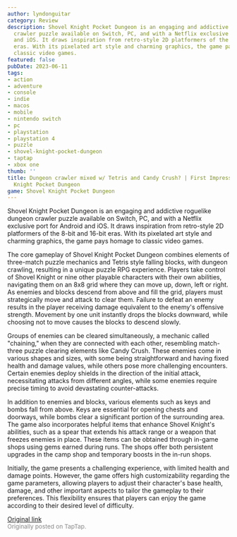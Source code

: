```yaml
---
author: lyndonguitar
category: Review
description: Shovel Knight Pocket Dungeon is an engaging and addictive roguelike dungeon
  crawler puzzle available on Switch, PC, and with a Netflix exclusive port for Android
  and iOS. It draws inspiration from retro-style 2D platformers of the 8-bit and 16-bit
  eras. With its pixelated art style and charming graphics, the game pays homage to
  classic video games.
featured: false
pubDate: 2023-06-11
tags:
- action
- adventure
- console
- indie
- macos
- mobile
- nintendo switch
- pc
- playstation
- playstation 4
- puzzle
- shovel-knight-pocket-dungeon
- taptap
- xbox one
thumb: ''
title: Dungeon crawler mixed w/ Tetris and Candy Crush? | First Impressions - Shovel
  Knight Pocket Dungeon
game: Shovel Knight Pocket Dungeon
---
```

Shovel Knight Pocket Dungeon is an engaging and addictive roguelike dungeon crawler puzzle available on Switch, PC, and with a Netflix exclusive port for Android and iOS. It draws inspiration from retro-style 2D platformers of the 8-bit and 16-bit eras. With its pixelated art style and charming graphics, the game pays homage to classic video games.

The core gameplay of Shovel Knight Pocket Dungeon combines elements of three-match puzzle mechanics and Tetris style falling blocks, with dungeon crawling, resulting in a unique puzzle RPG experience. Players take control of Shovel Knight or nine other playable characters with their own abilities, navigating them on an 8x8 grid where they can move up, down, left or right. As enemies and blocks descend from above and fill the grid, players must strategically move and attack to clear them. Failure to defeat an enemy results in the player receiving damage equivalent to the enemy's offensive strength. Movement by one unit instantly drops the blocks downward, while choosing not to move causes the blocks to descend slowly.

Groups of enemies can be cleared simultaneously, a mechanic called "chaining," when they are connected with each other, resembling match-three puzzle clearing elements like Candy Crush. These enemies come in various shapes and sizes, with some being straightforward and having fixed health and damage values, while others pose more challenging encounters. Certain enemies deploy shields in the direction of the initial attack, necessitating attacks from different angles, while some enemies require precise timing to avoid devastating counter-attacks.

In addition to enemies and blocks, various elements such as keys and bombs fall from above. Keys are essential for opening chests and doorways, while bombs clear a significant portion of the surrounding area. The game also incorporates helpful items that enhance Shovel Knight's abilities, such as a spear that extends his attack range or a weapon that freezes enemies in place. These items can be obtained through in-game shops using gems earned during runs. The shops offer both persistent upgrades in the camp shop and temporary boosts in the in-run shops.

Initially, the game presents a challenging experience, with limited health and damage points. However, the game offers high customizability regarding the game parameters, allowing players to adjust their character's base health, damage, and other important aspects to tailor the gameplay to their preferences. This flexibility ensures that players can enjoy the game according to their desired level of difficulty.

[Original link](https://www.taptap.io/post/5799621)<br><span style="font-size: 0.95em; color: #888;">Originally posted on TapTap.</span>